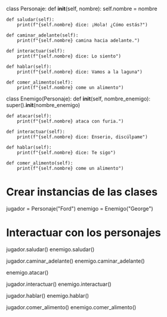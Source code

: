 class Personaje:
    def __init__(self, nombre):
        self.nombre = nombre

    def saludar(self):
        print(f"{self.nombre} dice: ¡Hola! ¿Cómo estás?")

    def caminar_adelante(self):
        print(f"{self.nombre} camina hacia adelante.")
     
    def interactuar(self):
        print(f"{self.nombre} dice: Lo siento")
     
    def hablar(self):
        print(f"{self.nombre} dice: Vamos a la laguna")
        
    def comer_alimento(self):
        print(f"{self.nombre} come un alimento")
           
class Enemigo(Personaje):
    def __init__(self, nombre_enemigo):
        super().__init__(nombre_enemigo)

    def atacar(self):
        print(f"{self.nombre} ataca con furia.")
        
    def interactuar(self):
        print(f"{self.nombre} dice: Enserio, discúlpame")
        
    def hablar(self):
        print(f"{self.nombre} dice: Te sigo")
        
    def comer_alimento(self):
        print(f"{self.nombre} come un alimento") 

# Crear instancias de las clases
jugador = Personaje("Ford")
enemigo = Enemigo("George")

# Interactuar con los personajes
jugador.saludar()
enemigo.saludar()

jugador.caminar_adelante()
enemigo.caminar_adelante()

enemigo.atacar()

jugador.interactuar()
enemigo.interactuar()

jugador.hablar()
enemigo.hablar()

jugador.comer_alimento()
enemigo.comer_alimento()
